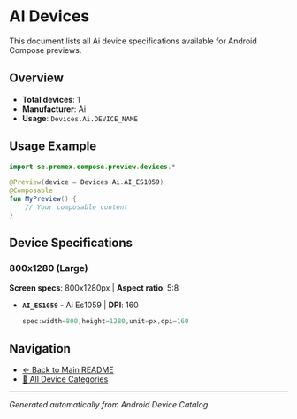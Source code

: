 # AI Devices

This document lists all Ai device specifications available for Android Compose previews.

## Overview

- **Total devices**: 1
- **Manufacturer**: Ai
- **Usage**: `Devices.Ai.DEVICE_NAME`

## Usage Example

```kotlin
import se.premex.compose.preview.devices.*

@Preview(device = Devices.Ai.AI_ES1059)
@Composable
fun MyPreview() {
    // Your composable content
}
```

## Device Specifications

### 800x1280 (Large)

**Screen specs**: 800x1280px | **Aspect ratio**: 5:8

- **`AI_ES1059`** - Ai Es1059 | **DPI**: 160
  ```kotlin
  spec:width=800,height=1280,unit=px,dpi=160
  ```

## Navigation

- [← Back to Main README](../../README.md)
- [📱 All Device Categories](../README.md)

---
*Generated automatically from Android Device Catalog*
